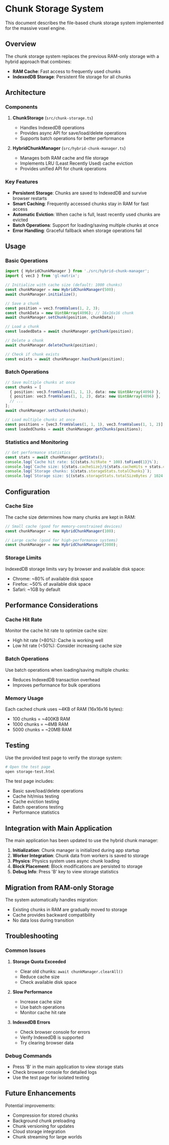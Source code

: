 # Chunk Storage System

This document describes the file-based chunk storage system implemented for the massive voxel engine.

## Overview

The chunk storage system replaces the previous RAM-only storage with a hybrid approach that combines:
- **RAM Cache**: Fast access to frequently used chunks
- **IndexedDB Storage**: Persistent file storage for all chunks

## Architecture

### Components

1. **ChunkStorage** (`src/chunk-storage.ts`)
   - Handles IndexedDB operations
   - Provides async API for save/load/delete operations
   - Supports batch operations for better performance

2. **HybridChunkManager** (`src/hybrid-chunk-manager.ts`)
   - Manages both RAM cache and file storage
   - Implements LRU (Least Recently Used) cache eviction
   - Provides unified API for chunk operations

### Key Features

- **Persistent Storage**: Chunks are saved to IndexedDB and survive browser restarts
- **Smart Caching**: Frequently accessed chunks stay in RAM for fast access
- **Automatic Eviction**: When cache is full, least recently used chunks are evicted
- **Batch Operations**: Support for loading/saving multiple chunks at once
- **Error Handling**: Graceful fallback when storage operations fail

## Usage

### Basic Operations

```typescript
import { HybridChunkManager } from './src/hybrid-chunk-manager';
import { vec3 } from 'gl-matrix';

// Initialize with cache size (default: 1000 chunks)
const chunkManager = new HybridChunkManager(500);
await chunkManager.initialize();

// Save a chunk
const position = vec3.fromValues(1, 2, 3);
const chunkData = new Uint8Array(4096); // 16x16x16 chunk
await chunkManager.setChunk(position, chunkData);

// Load a chunk
const loadedData = await chunkManager.getChunk(position);

// Delete a chunk
await chunkManager.deleteChunk(position);

// Check if chunk exists
const exists = await chunkManager.hasChunk(position);
```

### Batch Operations

```typescript
// Save multiple chunks at once
const chunks = [
  { position: vec3.fromValues(1, 1, 1), data: new Uint8Array(4096) },
  { position: vec3.fromValues(1, 1, 2), data: new Uint8Array(4096) },
  // ...
];
await chunkManager.setChunks(chunks);

// Load multiple chunks at once
const positions = [vec3.fromValues(1, 1, 1), vec3.fromValues(1, 1, 2)];
const loadedChunks = await chunkManager.getChunks(positions);
```

### Statistics and Monitoring

```typescript
// Get performance statistics
const stats = await chunkManager.getStats();
console.log(`Cache hit rate: ${(stats.hitRate * 100).toFixed(1)}%`);
console.log(`Cache size: ${stats.cacheSize}/${stats.cacheHits + stats.cacheMisses}`);
console.log(`Storage chunks: ${stats.storageStats.totalChunks}`);
console.log(`Storage size: ${(stats.storageStats.totalSizeBytes / 1024 / 1024).toFixed(2)} MB`);
```

## Configuration

### Cache Size

The cache size determines how many chunks are kept in RAM:

```typescript
// Small cache (good for memory-constrained devices)
const chunkManager = new HybridChunkManager(100);

// Large cache (good for high-performance systems)
const chunkManager = new HybridChunkManager(2000);
```

### Storage Limits

IndexedDB storage limits vary by browser and available disk space:
- Chrome: ~80% of available disk space
- Firefox: ~50% of available disk space
- Safari: ~1GB by default

## Performance Considerations

### Cache Hit Rate

Monitor the cache hit rate to optimize cache size:
- High hit rate (>80%): Cache is working well
- Low hit rate (<50%): Consider increasing cache size

### Batch Operations

Use batch operations when loading/saving multiple chunks:
- Reduces IndexedDB transaction overhead
- Improves performance for bulk operations

### Memory Usage

Each cached chunk uses ~4KB of RAM (16x16x16 bytes):
- 100 chunks = ~400KB RAM
- 1000 chunks = ~4MB RAM
- 5000 chunks = ~20MB RAM

## Testing

Use the provided test page to verify the storage system:

```bash
# Open the test page
open storage-test.html
```

The test page includes:
- Basic save/load/delete operations
- Cache hit/miss testing
- Cache eviction testing
- Batch operations testing
- Performance statistics

## Integration with Main Application

The main application has been updated to use the hybrid chunk manager:

1. **Initialization**: Chunk manager is initialized during app startup
2. **Worker Integration**: Chunk data from workers is saved to storage
3. **Physics**: Physics system uses async chunk loading
4. **Block Placement**: Block modifications are persisted to storage
5. **Debug Info**: Press 'B' key to view storage statistics

## Migration from RAM-only Storage

The system automatically handles migration:
- Existing chunks in RAM are gradually moved to storage
- Cache provides backward compatibility
- No data loss during transition

## Troubleshooting

### Common Issues

1. **Storage Quota Exceeded**
   - Clear old chunks: `await chunkManager.clearAll()`
   - Reduce cache size
   - Check available disk space

2. **Slow Performance**
   - Increase cache size
   - Use batch operations
   - Monitor cache hit rate

3. **IndexedDB Errors**
   - Check browser console for errors
   - Verify IndexedDB is supported
   - Try clearing browser data

### Debug Commands

- Press 'B' in the main application to view storage stats
- Check browser console for detailed logs
- Use the test page for isolated testing

## Future Enhancements

Potential improvements:
- Compression for stored chunks
- Background chunk preloading
- Chunk versioning for updates
- Cloud storage integration
- Chunk streaming for large worlds 